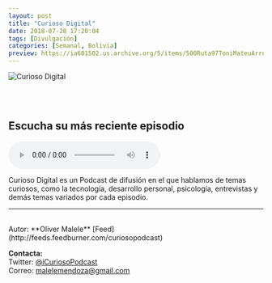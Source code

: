 ```yaml
---
layout: post
title: "Curioso Digital"
date: 2018-07-28 17:20:04
tags: [Divulgación]
categories: [Semanal, Bolivia]
preview: https://ia601502.us.archive.org/5/items/500Ruta97ToniMateuArrom/300-CuriosoDigital-OliverMaleleMendoza.jpg
---
```


![Curioso Digital](https://ia801502.us.archive.org/5/items/500Ruta97ToniMateuArrom/500-CuriosoDigital-OliverMaleleMendoza.jpg)

<br/>
<br/>

## Escucha su más reciente episodio

<!--reproductor-feed=http://feeds.feedburner.com/curiosopodcast-->
<!--reproductor-start-->
<audio id="audio" preload="auto" controls="" src="https://audioboom.com/posts/6998643.mp3?modified=1536297641&source=rss&stitched=1"></audio>
<!--reproductor-end-->

Curioso Digital es un Podcast de difusión en el que hablamos de temas curiosos, como la tecnología, desarrollo personal, psicología, entrevistas y demás temas variados por cada episodio.

_ _ _

<br>
Autor: **Oliver Malele**  
[Feed](http://feeds.feedburner.com/curiosopodcast)  



**Contacta:**  
Twitter: [@iCuriosoPodcast](https://twitter.com/iCuriosoPodcast)  
Correo: [malelemendoza@gmail.com](mailto:malelemendoza@gmail.com)  
